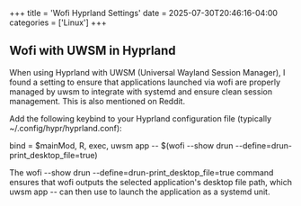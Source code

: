 +++
title = 'Wofi Hyprland Settings'
date = 2025-07-30T20:46:16-04:00
categories = ['Linux']
+++
## Wofi with UWSM in Hyprland

When using Hyprland with UWSM (Universal Wayland Session Manager), I found a setting to ensure that applications launched via wofi are properly managed by uwsm to integrate with systemd and ensure clean session management. This is also mentioned on Reddit.

Add the following keybind to your Hyprland configuration file (typically ~/.config/hypr/hyprland.conf):

bind = $mainMod, R, exec, uwsm app -- $(wofi --show drun --define=drun-print_desktop_file=true)

The wofi --show drun --define=drun-print_desktop_file=true command ensures that wofi outputs the selected application's desktop file path, which uwsm app -- can then use to launch the application as a systemd unit.

